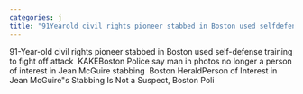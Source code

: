 ```yaml
---
categories: j
title: "91Yearold civil rights pioneer stabbed in Boston used selfdefense training to fight off attack  KAKE"
---
```

91-Year-old civil rights pioneer stabbed in Boston used self-defense training to fight off attack&nbsp;&nbsp;KAKEBoston Police say man in photos no longer a person of interest in Jean McGuire stabbing&nbsp;&nbsp;Boston HeraldPerson of Interest in Jean McGuire"s Stabbing Is Not a Suspect, Boston Poli